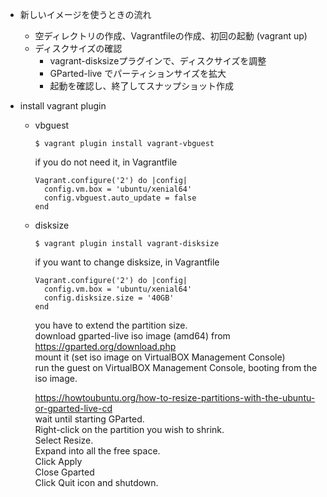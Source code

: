 - 新しいイメージを使うときの流れ
  - 空ディレクトリの作成、Vagrantfileの作成、初回の起動 (vagrant up)
  - ディスクサイズの確認
    - vagrant-disksizeプラグインで、ディスクサイズを調整
    - GParted-live でパーティションサイズを拡大
    - 起動を確認し、終了してスナップショット作成

- install vagrant plugin
  - vbguest
    ```console
    $ vagrant plugin install vagrant-vbguest 
    ```
    if you do not need it, in Vagrantfile
    ```
    Vagrant.configure('2') do |config|
      config.vm.box = 'ubuntu/xenial64'
      config.vbguest.auto_update = false
    end
    ```
  - disksize
    ```console
    $ vagrant plugin install vagrant-disksize
    ```
    if you want to change disksize, in Vagrantfile
    ```
    Vagrant.configure('2') do |config|
      config.vm.box = 'ubuntu/xenial64'
      config.disksize.size = '40GB'
    end
    ```
    you have to extend the partition size.  
    download gparted-live iso image (amd64) from https://gparted.org/download.php  
    mount it (set iso image on VirtualBOX Management Console)  
    run the guest on VirtualBOX Management Console,  booting from the iso image.  
    
    https://howtoubuntu.org/how-to-resize-partitions-with-the-ubuntu-or-gparted-live-cd  
    wait until starting GParted.  
    Right-click on the partition you wish to shrink.  
    Select Resize.  
    Expand into all the free space.  
    Click Apply  
    Close Gparted  
    Click Quit icon and shutdown.  
    
     
